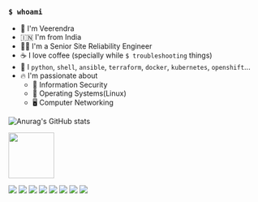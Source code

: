 ### `$ whoami`
- :runner: I'm Veerendra
- :india: I'm from India
- :technologist: I'm a Senior Site Reliability Engineer
- :coffee: I love coffee (specially while `$ troubleshooting` things)
- :memo: I `python`, `shell`, `ansible`, `terraform`, `docker`, `kubernetes`, `openshift`...
- :fire: I'm passionate about 
  - :closed_lock_with_key: Information Security
  - :floppy_disk: Operating Systems(Linux)
  - :desktop_computer: Computer Networking

![Anurag's GitHub stats](https://github-readme-stats.vercel.app/api?username=veerendra2&show_icons=true&theme=dark)

[<img src="https://user-images.githubusercontent.com/8393701/133156799-6a076696-48c2-41c7-b7b0-07d7e3b4b715.png" width="90">](https://www.credly.com/badges/4fa5dfdd-0a75-44cd-9e9b-5df70c42d905)
<!--
[<img src="https://tryhackme-badges.s3.amazonaws.com/veerendra2.png">]()
-->

[<img src="https://img.shields.io/badge/Blog-veerendra2.github.io-green?style=flat">](https://veerendra2.github.io)
[<img src="https://img.shields.io/badge/Medium-12100E?style=flat&logo=medium">](https://veerendra2.medium.com/)
[<img src="https://img.shields.io/badge/dev.to-12100E?style=flat&logo=dev.to">](https://dev.to/veerendra2)
[<img src="https://img.shields.io/badge/GitHub-100000?style=flat&logo=github">](https://github.com/veerendra2)
[<img src="https://img.shields.io/badge/GitLab-330F63?style=flat&logo=gitlab&logoColor=white">](https://gitlab.com/veerendrav2)
[<img src="https://img.shields.io/badge/Stack_Overflow-FE7A16?style=flat&logo=stack-overflow&logoColor=white">](https://stackoverflow.com/users/2200798/veerendra-kakumanu?tab=profile)
[<img src="https://img.shields.io/badge/Twitter-1DA1F2?style=flat&logo=twitter&logoColor=white">](https://twitter.com/remark6205)
[<img src="https://img.shields.io/badge/LinkedIn-0077B5?style=flat&logo=linkedin&logoColor=white">](https://www.linkedin.com/in/veerendrav2/)



<!--
**veerendra2/veerendra2** is a ✨ _special_ ✨ repository because its `README.md` (this file) appears on your GitHub profile.

Here are some ideas to get you started:

- 🔭 I’m currently working on ...
- 🌱 I’m currently learning ...
- 👯 I’m looking to collaborate on ...
- 🤔 I’m looking for help with ...
- 💬 Ask me about ...
- 📫 How to reach me: ...
- 😄 Pronouns: ...
- ⚡ Fun fact: ...
-->
